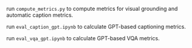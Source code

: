 run ``compute_metrics.py`` to compute metrics for visual grounding and automatic caption metrics.

run ``eval_caption_gpt.ipynb`` to calculate GPT-based captioning metrics.

run ``eval_vqa_gpt.ipynb`` to calculate GPT-based VQA metrics.